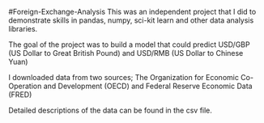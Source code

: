 #Foreign-Exchange-Analysis
This was an independent project that I did to demonstrate skills in pandas, numpy, sci-kit learn and other data analysis libraries.

The goal of the project was to build a model that could predict USD/GBP (US Dollar to Great British Pound) and USD/RMB (US Dollar to Chinese Yuan)

I downloaded data from two sources; The Organization for Economic Co-Operation and Development (OECD) and Federal Reserve Economic Data (FRED)

Detailed descriptions of the data can be found in the csv file.
